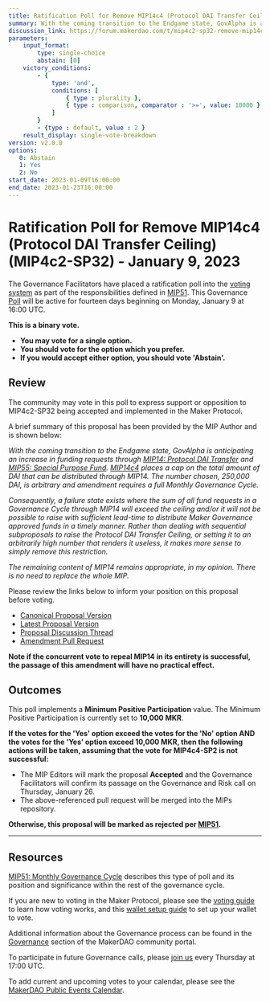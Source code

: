 ```yaml
---
title: Ratification Poll for Remove MIP14c4 (Protocol DAI Transfer Ceiling) (MIP4c2-SP32) - January 9, 2023
summary: With the coming transition to the Endgame state, GovAlpha is anticipating an increase in funding requests through MIP14 (Protocol DAI Transfer) and MIP55 (Special Purpose Fund). MIP14c4 places a cap on the total amount of DAI that can be distributed through MIP14. Rather than dealing with sequential subproposals to raise the Protocol DAI Transfer Ceiling, or setting it to an arbitrarily high number that renders it useless, it makes more sense to simply remove this restriction.
discussion_link: https://forum.makerdao.com/t/mip4c2-sp32-remove-mip14c4-protocol-dai-transfer-ceiling/19093
parameters:
    input_format:
        type: single-choice
        abstain: [0]
    victory_conditions:
        - {
            type: 'and',
            conditions: [
                { type : plurality },
                { type : comparison, comparator : '>=', value: 10000 }
            ]
        }
        - {type : default, value : 2 }
    result_display: single-vote-breakdown
version: v2.0.0
options:
   0: Abstain
   1: Yes
   2: No
start_date: 2023-01-09T16:00:00
end_date: 2023-01-23T16:00:00
---
```

# Ratification Poll for Remove MIP14c4 (Protocol DAI Transfer Ceiling) (MIP4c2-SP32) - January 9, 2023

The Governance Facilitators have placed a ratification poll into the [voting system](https://vote.makerdao.com/polling) as part of the responsibilities defined in [MIP51](https://mips.makerdao.com/mips/details/MIP51). This Governance [Poll](https://community-development.makerdao.com/en/learn/governance/on-chain-gov) will be active for fourteen days beginning on Monday, January 9 at 16:00 UTC.

**This is a binary vote.**
- **You may vote for a single option.**
- **You should vote for the option which you prefer.**
- **If you would accept either option, you should vote 'Abstain'.**

## Review

The community may vote in this poll to express support or opposition to MIP4c2-SP32 being accepted and implemented in the Maker Protocol.

A brief summary of this proposal has been provided by the MIP Author and is shown below:

*With the coming transition to the Endgame state, GovAlpha is anticipating an increase in funding requests through [MIP14: Protocol DAI Transfer](https://mips.makerdao.com/mips/details/MIP14) and [MIP55: Special Purpose Fund](https://mips.makerdao.com/mips/details/MIP55). [MIP14c4](https://mips.makerdao.com/mips/details/MIP14#MIP14c4) places a cap on the total amount of DAI that can be distributed through MIP14. The number chosen, 250,000 DAI, is arbitrary and amendment requires a full Monthly Governance Cycle.*

*Consequently, a failure state exists where the sum of all fund requests in a Governance Cycle through MIP14 will exceed the ceiling and/or it will not be possible to raise with sufficient lead-time to distribute Maker Governance approved funds in a timely manner. Rather than dealing with sequential subproposals to raise the Protocol DAI Transfer Ceiling, or setting it to an arbitrarily high number that renders it useless, it makes more sense to simply remove this restriction.*

*The remaining content of MIP14 remains appropriate, in my opinion. There is no need to replace the whole MIP.*

Please review the links below to inform your position on this proposal before voting.
* [Canonical Proposal Version](https://github.com/makerdao/mips/blob/ef0eda445eaacdb4409cf258b381eb944ad71c9a/MIP4/MIP4c2-Subproposals/MIP4c2-SP32.md)
* [Latest Proposal Version](https://mips.makerdao.com/mips/details/MIP4c2SP32)
* [Proposal Discussion Thread](https://forum.makerdao.com/t/mip4c2-sp32-remove-mip14c4-protocol-dai-transfer-ceiling/19093)
* [Amendment Pull Request](https://github.com/makerdao/mips/pull/726)

**Note if the concurrent vote to repeal MIP14 in its entirety is successful, the passage of this amendment will have no practical effect.**

## Outcomes

This poll implements a **Minimum Positive Participation** value. The Minimum Positive Participation is currently set to **10,000 MKR**.

**If the votes for the 'Yes' option exceed the votes for the 'No' option AND the votes for the 'Yes' option exceed 10,000 MKR, then the following actions will be taken, assuming that the vote for MIP4c4-SP2 is not successful:**
* The MIP Editors will mark the proposal **Accepted** and the Governance Facilitators will confirm its passage on the Governance and Risk call on Thursday, January 26.
* The above-referenced pull request will be merged into the MIPs repository.

**Otherwise, this proposal will be marked as rejected per [MIP51](https://mips.makerdao.com/mips/details/MIP51#mip51c2-ratification-poll).**

---

## Resources

[MIP51: Monthly Governance Cycle](https://mips.makerdao.com/mips/details/MIP51) describes this type of poll and its position and significance within the rest of the governance cycle.

If you are new to voting in the Maker Protocol, please see the [voting guide](https://community-development.makerdao.com/en/learn/governance/how-voting-works/) to learn how voting works, and this [wallet setup guide](https://community-development.makerdao.com/en/learn/governance/voting-setup/) to set up your wallet to vote.

Additional information about the Governance process can be found in the [Governance](https://community-development.makerdao.com/en/learn/governance) section of the MakerDAO community portal.

To participate in future Governance calls, please [join us](https://github.com/makerdao/community/tree/master/governance/governance-and-risk-meetings) every Thursday at 17:00 UTC.

To add current and upcoming votes to your calendar, please see the [MakerDAO Public Events Calendar](https://calendar.google.com/calendar/embed?src=makerdao.com_3efhm2ghipksegl009ktniomdk%40group.calendar.google.com&ctz=UTC&mode=week&showCalendars=0&showPrint=0).



